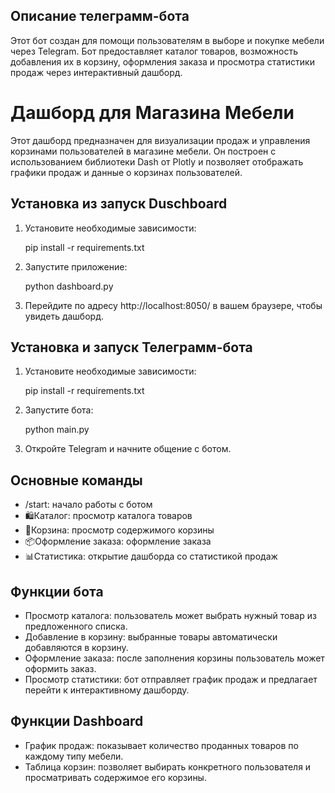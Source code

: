 ## Описание телеграмм-бота
Этот бот создан для помощи пользователям в выборе и покупке мебели через Telegram. Бот предоставляет каталог товаров, возможность добавления их в корзину, оформления заказа и просмотра статистики продаж через интерактивный дашборд.

# Дашборд для Магазина Мебели
Этот дашборд предназначен для визуализации продаж и управления корзинами пользователей в магазине мебели. Он построен с использованием библиотеки Dash от Plotly и позволяет отображать графики продаж и данные о корзинах пользователей.
## Установка из запуск Duschboard
1. Установите необходимые зависимости:
   
   pip install -r requirements.txt
   

2. Запустите приложение:
   
   python dashboard.py
   

3. Перейдите по адресу http://localhost:8050/ в вашем браузере, чтобы увидеть дашборд.
## Установка и запуск Телеграмм-бота

1. Установите необходимые зависимости:
   
   pip install -r requirements.txt
   

2. Запустите бота:
   
   python main.py
   

3. Откройте Telegram и начните общение с ботом.

## Основные команды

- /start: начало работы с ботом
- 🛍Каталог: просмотр каталога товаров
- 🛒Корзина: просмотр содержимого корзины
- 📦Оформление заказа: оформление заказа
- 📊Статистика: открытие дашборда со статистикой продаж

## Функции бота
- Просмотр каталога: пользователь может выбрать нужный товар из предложенного списка.
- Добавление в корзину: выбранные товары автоматически добавляются в корзину.
- Оформление заказа: после заполнения корзины пользователь может оформить заказ.
- Просмотр статистики: бот отправляет график продаж и предлагает перейти к интерактивному дашборду.
## Функции Dashboard
- График продаж: показывает количество проданных товаров по каждому типу мебели.
- Таблица корзин: позволяет выбирать конкретного пользователя и просматривать содержимое его корзины.
